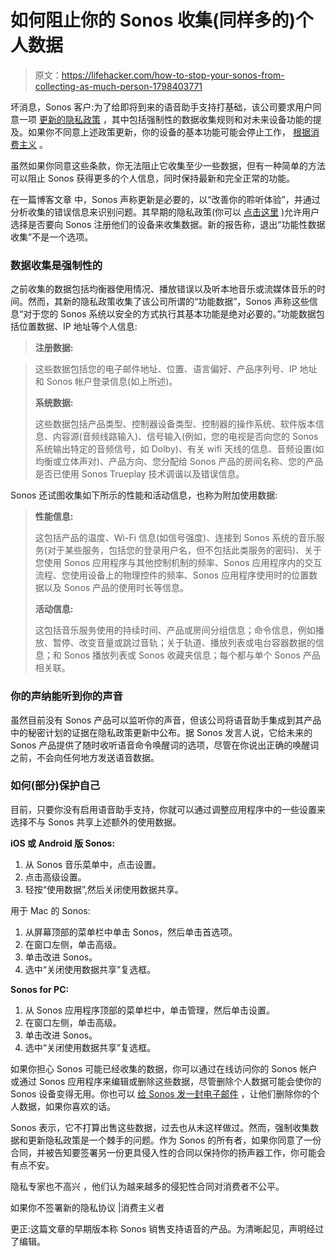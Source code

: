 # 如何阻止你的 Sonos 收集(同样多的)个人数据

> 原文：<https://lifehacker.com/how-to-stop-your-sonos-from-collecting-as-much-person-1798403771>

坏消息，Sonos 客户:为了给即将到来的语音助手支持打基础，该公司要求用户同意一项 [更新的隐私政策](http://www.sonos.com/en-us/legal/privacy#additional-data) ，其中包括强制性的数据收集规则和对未来设备功能的提及。如果你不同意上述政策更新，你的设备的基本功能可能会停止工作， [根据消费主义](https://consumerist.com/2017/08/23/sonos-holds-software-updates-hostage-if-you-dont-sign-new-privacy-agreement/) 。



虽然如果你同意这些条款，你无法阻止它收集至少一些数据，但有一种简单的方法可以阻止 Sonos 获得更多的个人信息，同时保持最新和完全正常的功能。

在一篇博客文章 中，Sonos 声称更新是必要的，以“改善你的聆听体验”，并通过分析收集的错误信息来识别问题。其早期的隐私政策(你可以 [点击这里](https://web.archive.org/web/20170606145554/http://www.sonos.com/en-us/legal/privacy) )允许用户选择是否要向 Sonos 注册他们的设备来收集数据。新的报告称，退出“功能性数据收集”不是一个选项。

### **数据收集是强制性的**

之前收集的数据包括均衡器使用情况、播放错误以及听本地音乐或流媒体音乐的时间。然而，其新的隐私政策收集了该公司所谓的“功能数据”，Sonos 声称这些信息“对于您的 Sonos 系统以安全的方式执行其基本功能是绝对必要的。”功能数据包括位置数据、IP 地址等个人信息:

> **注册数据:**

> 这些数据包括您的电子邮件地址、位置、语言偏好、产品序列号、IP 地址和 Sonos 帐户登录信息(如上所述)。
> 
> **系统数据:**
> 
> 这些数据包括产品类型、控制器设备类型、控制器的操作系统、软件版本信息、内容源(音频线路输入)、信号输入(例如，您的电视是否向您的 Sonos 系统输出特定的音频信号，如 Dolby)、有关 wifi 天线的信息、音频设置(如均衡或立体声对)、产品方向、您分配给 Sonos 产品的房间名称、您的产品是否已使用 Sonos Trueplay 技术调谐以及错误信息。

Sonos 还试图收集如下所示的性能和活动信息，也称为附加使用数据:

> **性能信息:**
> 
> 这包括产品的温度、Wi-Fi 信息(如信号强度)、连接到 Sonos 系统的音乐服务(对于某些服务，包括您的登录用户名，但不包括此类服务的密码)、关于您使用 Sonos 应用程序与其他控制机制的频率、Sonos 应用程序内的交互流程、您使用设备上的物理控件的频率、Sonos 应用程序使用时的位置数据以及 Sonos 产品的使用时长等信息。
> 
> **活动信息:**
> 
> 这包括音乐服务使用的持续时间、产品或房间分组信息；命令信息，例如播放、暂停、改变音量或跳过音轨；关于轨道、播放列表或电台容器数据的信息；和 Sonos 播放列表或 Sonos 收藏夹信息；每个都与单个 Sonos 产品相关联。

### 你的声纳能听到你的声音

虽然目前没有 Sonos 产品可以监听你的声音，但该公司将语音助手集成到其产品中的秘密计划的证据在隐私政策更新中公布。据 Sonos 发言人说，它给未来的 Sonos 产品提供了随时收听语音命令唤醒词的选项，尽管在你说出正确的唤醒词之前，不会向任何地方发送语音数据。

### **如何(部分)保护自己**

目前，只要你没有启用语音助手支持，你就可以通过调整应用程序中的一些设置来选择不与 Sonos 共享上述额外的使用数据。

**iOS 或 Android 版 Sonos:**

1.  从 Sonos 音乐菜单中，点击设置。
2.  点击高级设置。
3.  轻按“使用数据”,然后关闭使用数据共享。

用于 Mac 的 Sonos:

1.  从屏幕顶部的菜单栏中单击 Sonos，然后单击首选项。
2.  在窗口左侧，单击高级。
3.  单击改进 Sonos。
4.  选中“关闭使用数据共享”复选框。

**Sonos for PC:**

1.  从 Sonos 应用程序顶部的菜单栏中，单击管理，然后单击设置。
2.  在窗口左侧，单击高级。
3.  单击改进 Sonos。
4.  选中“关闭使用数据共享”复选框。

如果你担心 Sonos 可能已经收集的数据，你可以通过在线访问你的 Sonos 帐户或通过 Sonos 应用程序来编辑或删除这些数据，尽管删除个人数据可能会使你的 Sonos 设备变得无用。你也可以 [给 Sonos 发一封电子邮件](mailto:privacy@sonos.com) ，让他们删除你的个人数据，如果你喜欢的话。

Sonos 表示，它不打算出售这些数据，过去也从未这样做过。然而，强制收集数据和更新隐私政策是一个棘手的问题。作为 Sonos 的所有者，如果你同意了一份合同，并被告知要签署另一份更具侵入性的合同以保持你的扬声器工作，你可能会有点不安。

隐私专家也不高兴 ，他们认为越来越多的侵犯性合同对消费者不公平。

如果你不签署新的隐私协议 |消费主义者

更正:这篇文章的早期版本称 Sonos 销售支持语音的产品。为清晰起见，声明经过了编辑。